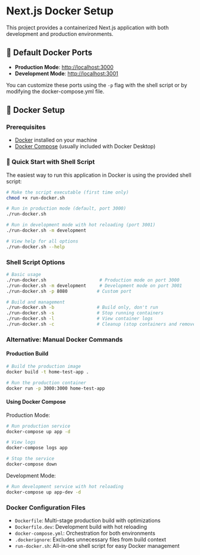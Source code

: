 # Next.js Docker Setup

This project provides a containerized Next.js application with both development and production environments.

## 🚢 Default Docker Ports

- **Production Mode**: [http://localhost:3000](http://localhost:3000)
- **Development Mode**: [http://localhost:3001](http://localhost:3001)

You can customize these ports using the `-p` flag with the shell script or by modifying the docker-compose.yml file.

## 🐳 Docker Setup

### Prerequisites

- [Docker](https://www.docker.com/get-started) installed on your machine
- [Docker Compose](https://docs.docker.com/compose/install/) (usually included with Docker Desktop)

### 🚀 Quick Start with Shell Script

The easiest way to run this application in Docker is using the provided shell script:

```bash
# Make the script executable (first time only)
chmod +x run-docker.sh

# Run in production mode (default, port 3000)
./run-docker.sh

# Run in development mode with hot reloading (port 3001)
./run-docker.sh -m development

# View help for all options
./run-docker.sh --help
```

### Shell Script Options

```bash
# Basic usage
./run-docker.sh                    # Production mode on port 3000
./run-docker.sh -m development     # Development mode on port 3001
./run-docker.sh -p 8080           # Custom port

# Build and management
./run-docker.sh -b                # Build only, don't run
./run-docker.sh -s                # Stop running containers
./run-docker.sh -l                # View container logs
./run-docker.sh -c                # Cleanup (stop containers and remove images)
```

### Alternative: Manual Docker Commands

#### Production Build

```bash
# Build the production image
docker build -t home-test-app .

# Run the production container
docker run -p 3000:3000 home-test-app
```

#### Using Docker Compose

Production Mode:

```bash
# Run production service
docker-compose up app -d

# View logs
docker-compose logs app

# Stop the service
docker-compose down
```

Development Mode:

```bash
# Run development service with hot reloading
docker-compose up app-dev -d
```

### Docker Configuration Files

- `Dockerfile`: Multi-stage production build with optimizations
- `Dockerfile.dev`: Development build with hot reloading
- `docker-compose.yml`: Orchestration for both environments
- `.dockerignore`: Excludes unnecessary files from build context
- `run-docker.sh`: All-in-one shell script for easy Docker management
